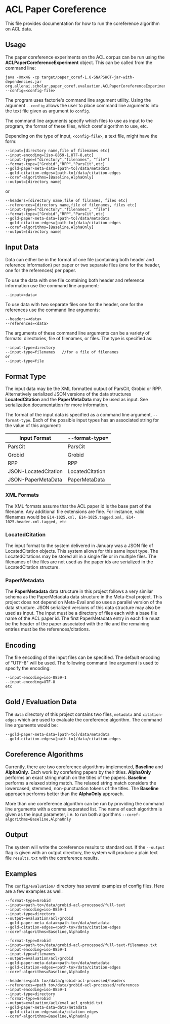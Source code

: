 # ACL Paper Coreference #

This file provides documentation for how to run the coreference algorithm on ACL data.
 
## Usage ##

The paper coreference experiments on the ACL corpus can be run using the __ACLPaperCoreferenceExperiment__ object. This can be called from the command line:

```
java -Xmx4G -cp target/paper_coref-1.0-SNAPSHOT-jar-with-dependencies.jar org.allenai.scholar.paper_coref.evaluation.ACLPaperCoreferenceExperiment --config=<config-file>
```

The program uses factorie's command line argument utility. Using the argument ```--config``` allows the user to place command line arguments into the text file given as argument to ```config```.

The command line arguments specify which files to use as input to the program, the format of these files, which coref algorithm to use, etc.

Depending on the type of input, ```<config-file>```, a text file, might have the form: 

```
--input=[directory name,file of filenames etc]
--input-encoding=[iso-8859-1,UTF-8,etc]
--input-type=["directory","filenames", "file"]
--format-type=["Grobid","RPP","ParsCit",etc]
--gold-paper-meta-data=[path-to]/data/metadata
--gold-citation-edges=[path-to]/data/citation-edges
--coref-algorithms=[Baseline,AlphaOnly]
--output=[directory name]
```

or 

```
--headers=[directory name,file of filnames, files etc]
--references=[directory name,file of filenames, files etc]
--input-type=["directory","filenames", "file"]
--format-type=["Grobid","RPP","ParsCit",etc]
--gold-paper-meta-data=[path-to]/data/metadata
--gold-citation-edges=[path-to]/data/citation-edges
--coref-algorithms=[Baseline,AlphaOnly]
--output=[directory name]
```

## Input Data ##

Data can either be in the format of one file (containing both header and reference information) per paper or two separate files (one for the header, one for the references) per paper. 

To use the data with one file containing both header and reference information use the command line argument: 

```
--input=<data>
```

To use data with two separate files one for the header, one for the references use the command line arguments:

```
--headers=<data>
--references=<data>
```


The arguments of these command line arguments can be a variety of formats: directories, file of filenames, or files. The type is specified as:

```
--input-type=directory
--input-type=filenames   //for a file of filenames
or 
--input-type=file
```

## Format Type ##

The input data may be the XML formatted output of ParsCit, Grobid or RPP. Alternatively serialized JSON versions of the data structures __LocatedCitation__ and the __PaperMetaData__ may be used as input. See [serialization documentation](../serialization.md) for more information.

The format of the input data is specified as a command line argument, ```--format-type```. Each of the possible input types has an associated string for the value of this argument:

| Input Format | --format-type= |
| ------------ | -------------- |
| ParsCit      | ParsCit        |
| Grobid       | Grobid         |
| RPP          | RPP            |
| JSON-LocatedCitation | LocatedCitation |
| JSON-PaperMetaData | PaperMetaData |

### XML Formats ###

The XML formats assume that the ACL paper id is the base part of the filename. Any additional file extensions are fine. For instance, valid filenames would be ```E14-1025.xml, E14-1025.tagged.xml, E14-1025.header.xml.tagged, etc```

### LocatedCitation ###

The input format to the system delivered in January was a JSON file of LocatedCitation objects. This system allows for this same input type. The LocatedCitations may be stored all in a single file or in multiple files. The filenames of the files are not used as the paper ids are serialized in the LocatedCitation structure.

### PaperMetadata ###

The __PaperMetadata__ data structure in this project follows a very similar schema as the PaperMetadata data structure in the Meta-Eval project. This project does not depend on Meta-Eval and so uses a parallel version of the data structure. JSON serialized versions of this data structure may also be used as input. The input must be a directory of files each with a base file name of the ACL paper id. The first PaperMetadata entry in each file must be the header of the paper associated with the file and the remaining entries must be the references/citations.

## Encoding ##

The file encoding of the input files can be specified. The default encoding of "UTF-8" will be used. The following command line argument is used to specify the encoding:

```
--input-encoding=iso-8859-1
--input-encoding=UTF-8
etc
```

## Gold / Evaluation Data ##

The ```data``` directory of this project contains two files, ```metadata``` and ```citation-edges``` which are used to evaluate the coreference algorithm. The command line arguments would be:

```
--gold-paper-meta-data=[path-to]/data/metadata
--gold-citation-edges=[path-to]/data/citation-edges
```

## Coreference Algorithms ##

Currently, there are two coreference algorithms implemented, __Baseline__ and __AlphaOnly__. Each work by corefering papers by their titles. __AlphaOnly__ performs an exact string match on the titles of the papers. __Baseline__ performs a relaxed string match. The relaxed string match considers the lowercased, stemmed, non-punctuation tokens of the titles. The __Baseline__ approach performs better than the __AlphaOnly__ approach. 
 
More than one coreference algorithm can be run by providing the command line arguments with a comma separated list. The name of each algorithm is given as the input parameter, i.e. to run both algorithms ```--coref-algorithms=Baseline,AlphaOnly```

## Output ##

The system will write the coreference results to standard out. If the ``--output`` flag is given with an output directory, the system will produce a plain text file ```results.txt``` with the coreference results.

## Examples ##

The ```config/evaluation/``` directory has several examples of config files. Here are a few examples as well:
 
 ```
 --format-type=Grobid
 --input=<path-to>/data/grobid-acl-processed/full-text
 --input-encoding=iso-8859-1
 --input-type=directory
 --output=evaluation/acl/grobid
 --gold-paper-meta-data=<path-to>/data/metadata
 --gold-citation-edges=<path-to>/data/citation-edges
 --coref-algorithms=Baseline,AlphaOnly
 ```
 
  ```
  --format-type=Grobid
  --input=<path-to>/data/grobid-acl-processed/full-text-filenames.txt
  --input-encoding=iso-8859-1
  --input-type=filenames
  --output=evaluation/acl/grobid
  --gold-paper-meta-data=<path-to>/data/metadata
  --gold-citation-edges=<path-to>/data/citation-edges
  --coref-algorithms=Baseline,AlphaOnly
  ```
  
  ```
  --headers=<path to>/data/grobid-acl-processed/headers
  --references=<path to>/data/grobid-acl-processed/references
  --input-encoding=iso-8859-1
  --input-type=directory
  --format-type=Grobid
  --output=evaluation/acl/eval_acl_grobid.txt
  --gold-paper-meta-data=data/metadata
  --gold-citation-edges=data/citation-edges
  --coref-algorithms=Baseline,AlphaOnly
  ```
